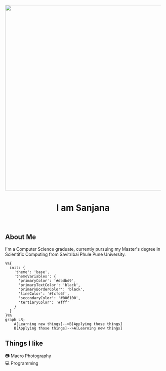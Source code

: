 <p align="center">
    <img src="https://github.com/user-attachments/assets/29160e15-ea69-4a11-a185-959419413ebe" width=600>
</p>
<h1 align="center">I am Sanjana</h1><br/>
<h2 align="start">About Me</h2>
<p align="start">
    I'm a Computer Science graduate, currently pursuing my Master's degree in Scientific 
Computing from Savitribai Phule Pune University.
</p>

```mermaid
%%{
  init: {
    'theme': 'base',
    'themeVariables': {
      'primaryColor': '#dbdbd9',
      'primaryTextColor': 'black',
      'primaryBorderColor': 'black',
      'lineColor': '#fcfc6f',
      'secondaryColor': '#006100',
      'tertiaryColor': '#fff'
    }
  }
}%%
graph LR;
    A[Learning new things]-->B[Applying those things]
    B[Applying those things]-->A[Learning new things]
```

<h2 align="start">Things I like</h2>
<p align="start">
    📷 Macro Photography<br/>
    💻 Programming<br/>
</p>

<!---
astroartics/astroartics is a ✨ special ✨ repository because its `README.md` (this file) appears on your GitHub profile.
You can click the Preview link to take a look at your changes.
--->
